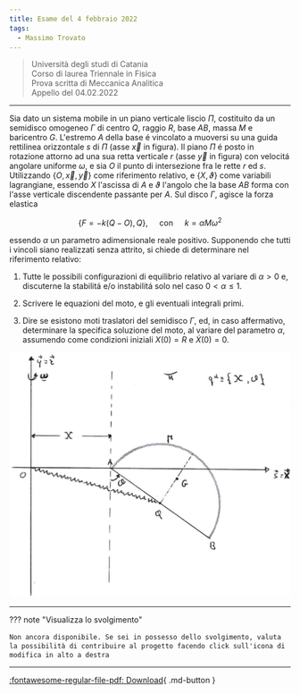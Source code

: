 ```yaml
---
title: Esame del 4 febbraio 2022
tags:
  - Massimo Trovato
---
```


>Università degli studi di Catania<br> Corso di laurea Triennale in Fisica<br> Prova scritta di Meccanica Analitica<br> Appello del 04.02.2022

---

Sia dato un sistema mobile in un piano verticale liscio $\Pi$,
costituito da un semidisco omogeneo $\Gamma$ di centro $Q$, raggio $R$,
base $A B$, massa $M$ e baricentro $G$. L'estremo $A$ della base é
vincolato a muoversi su una guida rettilinea orizzontale $s$ di $\Pi$
(asse $\vec{x}$ in figura). Il piano $\Pi$ é posto in rotazione attorno
ad una sua retta verticale $r$ (asse $\vec{y}$ in figura) con velocitá
angolare uniforme $\omega$, e sia $O$ il punto di intersezione fra le
rette $r$ ed $s$. Utilizzando $\{O, \vec{x}, \vec{y}\}$ come riferimento
relativo, e $\{X, \vartheta\}$ come variabili lagrangiane, essendo $X$
l'ascissa di $A$ e $\vartheta$ l'angolo che la base $A B$ forma con
l'asse verticale discendente passante per $A$. Sul disco $\Gamma$,
agisce la forza elastica

$$\{F=-k(Q-O), Q\}, \quad \text { con } \quad k=\alpha M \omega^{2}$$

essendo $\alpha$ un parametro adimensionale reale positivo. Supponendo
che tutti i vincoli siano realizzati senza attrito, si chiede di
determinare nel riferimento relativo:

1.  Tutte le possibili configurazioni di equilibrio relativo al variare
    di $\alpha>0$ e, discuterne la stabilitá e/o instabilitá solo nel
    caso $0<\alpha \leq 1$.

2.  Scrivere le equazioni del moto, e gli eventuali integrali primi.

3.  Dire se esistono moti traslatori del semidisco $\Gamma$, ed, in caso
    affermativo, determinare la specifica soluzione del moto, al variare
    del parametro $\alpha$, assumendo come condizioni iniziali $X(0)=R$
    e $\dot{X}(0)=0$.

![image](images/2023_04_04_fdeaa97a1ff25f89fa04g-10.jpg)

---

??? note "Visualizza lo svolgimento"
    
    Non ancora disponibile. Se sei in possesso dello svolgimento, valuta la possibilità di contribuire al progetto facendo click sull'icona di modifica in alto a destra

---

[:fontawesome-regular-file-pdf: Download](pdf/2022-02-04.pdf){ .md-button }